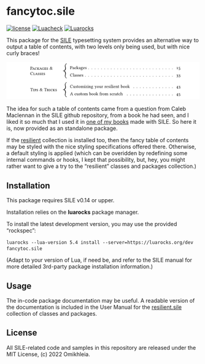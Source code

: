 # fancytoc.sile

[![license](https://img.shields.io/github/license/Omikhleia/fancytoc.sile?label=License)](LICENSE)
[![Luacheck](https://img.shields.io/github/actions/workflow/status/Omikhleia/fancytoc.sile/luacheck.yml?branch=main&label=Luacheck&logo=Lua)](https://github.com/Omikhleia/fancytoc.sile/actions?workflow=Luacheck)
[![Luarocks](https://img.shields.io/luarocks/v/Omikhleia/fancytoc.sile?label=Luarocks&logo=Lua)](https://luarocks.org/modules/Omikhleia/fancytoc.sile)

This package for the [SILE](https://github.com/sile-typesetter/sile) typesetting
system provides an alternative way to output a table of contents, with two levels
only being used, but with nice curly braces!

![fancytoc](fancytoc.png "Fancy table of contents example")

The idea for such a table of contents came from a question from Caleb Maclennan
in the SILE github repository, from a book he had seen, and I liked it so much
that I used it in [one of my books](https://sites.google.com/site/dragonbrumeux/contes-et-l%C3%A9gendes-dalmaq)
made with SILE. So here it is, now provided as an standalone package.

If the [resilient](https://luarocks.org/modules/Omikhleia/resilient.sile) collection
is installed too, then the fancy table of contents may be styled with the nice styling
specifications offered there. Otherwise, a default styling is applied (which can be
overidden by redefining some internal commands or hooks, I kept that possibility,
but, hey, you might rather want to give a try to the “resilient” classes and packages
collection.)

## Installation

This package requires SILE v0.14 or upper.

Installation relies on the **luarocks** package manager.

To install the latest development version, you may use the provided “rockspec”:

```
luarocks --lua-version 5.4 install --server=https://luarocks.org/dev fancytoc.sile
```

(Adapt to your version of Lua, if need be, and refer to the SILE manual for more
detailed 3rd-party package installation information.)

## Usage

The in-code package documentation may be useful.
A readable version of the documentation is included in the User Manual for
the [resilient.sile](https://github.com/Omikhleia/resilient.sile) collection
of classes and packages.

## License

All SILE-related code and samples in this repository are released under the MIT License, (c) 2022 Omikhleia.
